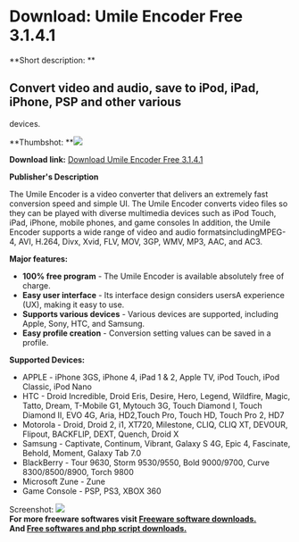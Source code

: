 # Download: Umile Encoder Free 3.1.4.1

**Short description: **

## Convert video and audio, save to iPod, iPad, iPhone, PSP and other various
devices.

  
**Thumbshot: **![](http://www.freewarefiles.com/screenshot/umileencoder_md.jpg)   
  
**Download link:** [Download Umile Encoder Free 3.1.4.1](http://freesoftwares.boysofts.com/Umile-Encoder_program_66150.html)  
  

**Publisher's Description**  
  

The Umile Encoder is a video converter that delivers an extremely fast
conversion speed and simple UI. The Umile Encoder converts video files so they
can be played with diverse multimedia devices such as iPod Touch, iPad,
iPhone, mobile phones, and game consoles In addition, the Umile Encoder
supports a wide range of video and audio formatsincludingMPEG-4, AVI, H.264,
Divx, Xvid, FLV, MOV, 3GP, WMV, MP3, AAC, and AC3.

**Major features:**

  * **100% free program** \- The Umile Encoder is available absolutely free of charge. 
  * **Easy user interface** \- Its interface design considers usersA experience (UX), making it easy to use. 
  * **Supports various devices** \- Various devices are supported, including Apple, Sony, HTC, and Samsung. 
  * **Easy profile creation** \- Conversion setting values can be saved in a profile. 

**Supported Devices:**

  * APPLE - iPhone 3GS, iPhone 4, iPad 1 & 2, Apple TV, iPod Touch, iPod Classic, iPod Nano 
  * HTC - Droid Incredible, Droid Eris, Desire, Hero, Legend, Wildfire, Magic, Tatto, Dream, T-Mobile G1, Mytouch 3G, Touch Diamond I, Touch Diamond II, EVO 4G, Aria, HD2,Touch Pro, Touch HD, Touch Pro 2, HD7 
  * Motorola - Droid, Droid 2, i1, XT720, Milestone, CLIQ, CLIQ XT, DEVOUR, Flipout, BACKFLIP, DEXT, Quench, Droid X 
  * Samsung - Captivate, Continum, Vibrant, Galaxy S 4G, Epic 4, Fascinate, Behold, Moment, Galaxy Tab 7.0 
  * BlackBerry - Tour 9630, Storm 9530/9550, Bold 9000/9700, Curve 8300/8500/8900, Torch 9800 
  * Microsoft Zune - Zune 
  * Game Console - PSP, PS3, XBOX 360 

  
  
Screenshot: ![](http://www.freewarefiles.com/screenshot/umileencoder.jpg)  
**For more freeware softwares visit [Freeware software downloads.](http://freesoftwares.boysofts.com/)**   
**And [Free softwares and php script downloads.](http://www.boysofts.com/)**

